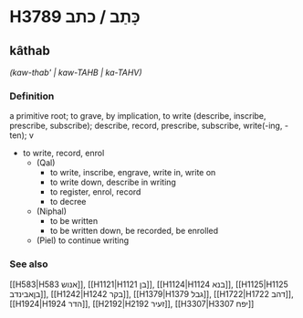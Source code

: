 # H3789 כָּתַב / כתב

## kâthab

_(kaw-thab' | kaw-TAHB | ka-TAHV)_

### Definition

a primitive root; to grave, by implication, to write (describe, inscribe, prescribe, subscribe); describe, record, prescribe, subscribe, write(-ing, -ten); v

- to write, record, enrol
  - (Qal)
    - to write, inscribe, engrave, write in, write on
    - to write down, describe in writing
    - to register, enrol, record
    - to decree
  - (Niphal)
    - to be written
    - to be written down, be recorded, be enrolled
  - (Piel) to continue writing

### See also

[[H583|H583 אנוש]], [[H1121|H1121 בן]], [[H1124|H1124 בנא]], [[H1125|H1125 בןאבינדב]], [[H1242|H1242 בקר]], [[H1379|H1379 גבל]], [[H1722|H1722 דהב]], [[H1924|H1924 הדר]], [[H2192|H2192 זעיר]], [[H3307|H3307 יפח]]
